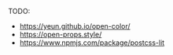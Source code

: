 TODO:

- https://yeun.github.io/open-color/
- https://open-props.style/
- https://www.npmjs.com/package/postcss-lit